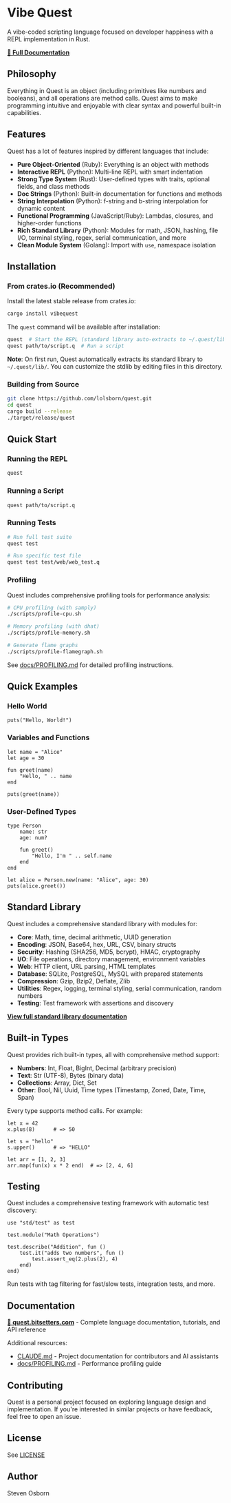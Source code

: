 # Vibe Quest

A vibe-coded scripting language focused on developer happiness with a REPL implementation in Rust.

**[📖 Full Documentation](https://quest.bitsetters.com/)**

## Philosophy

Everything in Quest is an object (including primitives like numbers and booleans), and all operations are method calls. Quest aims to make programming intuitive and enjoyable with clear syntax and powerful built-in capabilities.

## Features

Quest has a lot of features inspired by different languages that include:

- **Pure Object-Oriented** (Ruby): Everything is an object with methods
- **Interactive REPL** (Python): Multi-line REPL with smart indentation
- **Strong Type System** (Rust): User-defined types with traits, optional fields, and class methods
- **Doc Strings** (Python): Built-in documentation for functions and methods
- **String Interpolation** (Python): f-string and b-string interpolation for dynamic content
- **Functional Programming** (JavaScript/Ruby): Lambdas, closures, and higher-order functions
- **Rich Standard Library** (Python): Modules for math, JSON, hashing, file I/O, terminal styling, regex, serial communication, and more
- **Clean Module System** (Golang): Import with `use`, namespace isolation

## Installation

### From crates.io (Recommended)

Install the latest stable release from crates.io:

```bash
cargo install vibequest
```

The `quest` command will be available after installation:

```bash
quest  # Start the REPL (standard library auto-extracts to ~/.quest/lib on first run)
quest path/to/script.q  # Run a script
```

**Note**: On first run, Quest automatically extracts its standard library to `~/.quest/lib/`. You can customize the stdlib by editing files in this directory.

### Building from Source

```bash
git clone https://github.com/lolsborn/quest.git
cd quest
cargo build --release
./target/release/quest
```

## Quick Start

### Running the REPL

```bash
quest
```

### Running a Script

```bash
quest path/to/script.q
```

### Running Tests

```bash
# Run full test suite
quest test

# Run specific test file
quest test test/web/web_test.q
```

### Profiling

Quest includes comprehensive profiling tools for performance analysis:

```bash
# CPU profiling (with samply)
./scripts/profile-cpu.sh

# Memory profiling (with dhat)
./scripts/profile-memory.sh

# Generate flame graphs
./scripts/profile-flamegraph.sh
```

See [docs/PROFILING.md](docs/PROFILING.md) for detailed profiling instructions.

## Quick Examples

### Hello World

```quest
puts("Hello, World!")
```

### Variables and Functions

```quest
let name = "Alice"
let age = 30

fun greet(name)
    "Hello, " .. name
end

puts(greet(name))
```

### User-Defined Types

```quest
type Person
    name: str
    age: num?

    fun greet()
        "Hello, I'm " .. self.name
    end
end

let alice = Person.new(name: "Alice", age: 30)
puts(alice.greet())
```

## Standard Library

Quest includes a comprehensive standard library with modules for:

- **Core**: Math, time, decimal arithmetic, UUID generation
- **Encoding**: JSON, Base64, hex, URL, CSV, binary structs
- **Security**: Hashing (SHA256, MD5, bcrypt), HMAC, cryptography
- **I/O**: File operations, directory management, environment variables
- **Web**: HTTP client, URL parsing, HTML templates
- **Database**: SQLite, PostgreSQL, MySQL with prepared statements
- **Compression**: Gzip, Bzip2, Deflate, Zlib
- **Utilities**: Regex, logging, terminal styling, serial communication, random numbers
- **Testing**: Test framework with assertions and discovery

**[View full standard library documentation](https://quest.bitsetters.com/stdlib/)**

## Built-in Types

Quest provides rich built-in types, all with comprehensive method support:

- **Numbers**: Int, Float, BigInt, Decimal (arbitrary precision)
- **Text**: Str (UTF-8), Bytes (binary data)
- **Collections**: Array, Dict, Set
- **Other**: Bool, Nil, Uuid, Time types (Timestamp, Zoned, Date, Time, Span)

Every type supports method calls. For example:
```quest
let x = 42
x.plus(8)      # => 50

let s = "hello"
s.upper()      # => "HELLO"

let arr = [1, 2, 3]
arr.map(fun(x) x * 2 end)  # => [2, 4, 6]
```

## Testing

Quest includes a comprehensive testing framework with automatic test discovery:

```quest
use "std/test" as test

test.module("Math Operations")

test.describe("Addition", fun ()
    test.it("adds two numbers", fun ()
        test.assert_eq(2.plus(2), 4)
    end)
end)
```

Run tests with tag filtering for fast/slow tests, integration tests, and more.

## Documentation

**[📖 quest.bitsetters.com](https://quest.bitsetters.com/)** - Complete language documentation, tutorials, and API reference

Additional resources:
- [CLAUDE.md](CLAUDE.md) - Project documentation for contributors and AI assistants
- [docs/PROFILING.md](docs/PROFILING.md) - Performance profiling guide

## Contributing

Quest is a personal project focused on exploring language design and implementation. If you're interested in similar projects or have feedback, feel free to open an issue.

## License

See [LICENSE](LICENSE)

## Author

Steven Osborn
